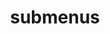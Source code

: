 ---
layout: page
title: submenus
nav: true
nav_order: 6
dropdown: true
children: 
    - title: Publications
      permalink: /publications/
    - title: divider
    - title: Teaching
      permalink: /teaching/
---